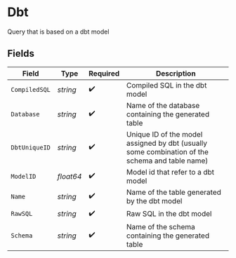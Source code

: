 # Dbt

Query that is based on a dbt model


## Fields

| Field                                                                                          | Type                                                                                           | Required                                                                                       | Description                                                                                    |
| ---------------------------------------------------------------------------------------------- | ---------------------------------------------------------------------------------------------- | ---------------------------------------------------------------------------------------------- | ---------------------------------------------------------------------------------------------- |
| `CompiledSQL`                                                                                  | *string*                                                                                       | :heavy_check_mark:                                                                             | Compiled SQL in the dbt model                                                                  |
| `Database`                                                                                     | *string*                                                                                       | :heavy_check_mark:                                                                             | Name of the database containing the generated table                                            |
| `DbtUniqueID`                                                                                  | *string*                                                                                       | :heavy_check_mark:                                                                             | Unique ID of the model assigned by dbt (usually some combination of the schema and table name) |
| `ModelID`                                                                                      | *float64*                                                                                      | :heavy_check_mark:                                                                             | Model id that refer to a dbt model                                                             |
| `Name`                                                                                         | *string*                                                                                       | :heavy_check_mark:                                                                             | Name of the table generated by the dbt model                                                   |
| `RawSQL`                                                                                       | *string*                                                                                       | :heavy_check_mark:                                                                             | Raw SQL in the dbt model                                                                       |
| `Schema`                                                                                       | *string*                                                                                       | :heavy_check_mark:                                                                             | Name of the schema containing the generated table                                              |